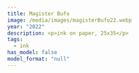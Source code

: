 ```yaml
---
title: Magister Bufo
image: /media/images/magisterBufo22.webp
year: "2022"
description: <p>ink on paper, 25x35</p>
tags:
  - ink
has_model: false
model_format: "null"
---
```

